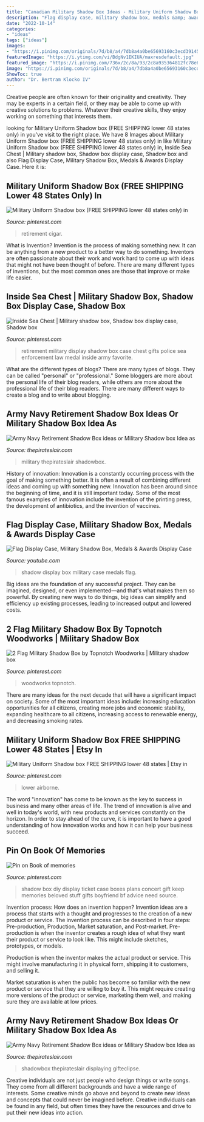```yaml
---
title: "Canadian Military Shadow Box Ideas - Military Uniform Shadow Box (free Shipping Lower 48 States Only) In"
description: "Flag display case, military shadow box, medals &amp; awards display case"
date: "2022-10-14"
categories:
- "ideas"
tags: ["ideas"]
images:
- "https://i.pinimg.com/originals/7d/b8/a4/7db8a4a0be65693160c3ecd39145c064.jpg"
featuredImage: "https://i.ytimg.com/vi/BdgNv1EKIUA/maxresdefault.jpg"
featured_image: "https://i.pinimg.com/736x/2c/8a/93/2c8a935364812fc78e65d6e77386006c.jpg"
image: "https://i.pinimg.com/originals/7d/b8/a4/7db8a4a0be65693160c3ecd39145c064.jpg"
ShowToc: true
author: "Dr. Bertram Klocko IV"
---
```



Creative people are often known for their originality and creativity. They may be experts in a certain field, or they may be able to come up with creative solutions to problems. Whatever their creative skills, they enjoy working on something that interests them.

	

		
looking for Military Uniform Shadow box (FREE SHIPPING lower 48 states only) in you've visit to the right place. We have 8 Images about Military Uniform Shadow box (FREE SHIPPING lower 48 states only) in like Military Uniform Shadow box (FREE SHIPPING lower 48 states only) in, Inside Sea Chest | Military shadow box, Shadow box display case, Shadow box and also Flag Display Case, Military Shadow Box, Medals &amp; Awards Display Case. Here it is:
		
    
## Military Uniform Shadow Box (FREE SHIPPING Lower 48 States Only) In

<img loading=lazy src="https://i.pinimg.com/originals/33/d7/7b/33d77bb044398c69ba00f48a0022996d.jpg" onerror="this.onerror=null;this.src='https://tse1.mm.bing.net/th?id=OIP.cFskG4QtiB7vBRwS2Ay1IQHaJ4&amp;pid=15.1';" alt="Military Uniform Shadow box (FREE SHIPPING lower 48 states only) in">

_Source: pinterest.com_

>retirement cigar. 

	

What is Invention?
Invention is the process of making something new. It can be anything from a new product to a better way to do something. Inventors are often passionate about their work and work hard to come up with ideas that might not have been thought of before. There are many different types of inventions, but the most common ones are those that improve or make life easier.

    
## Inside Sea Chest | Military Shadow Box, Shadow Box Display Case, Shadow Box

<img loading=lazy src="https://i.pinimg.com/originals/7d/b8/a4/7db8a4a0be65693160c3ecd39145c064.jpg" onerror="this.onerror=null;this.src='https://tse3.mm.bing.net/th?id=OIP.n16TlVnrhM9OVoMerdFlVAHaFj&amp;pid=15.1';" alt="Inside Sea Chest | Military shadow box, Shadow box display case, Shadow box">

_Source: pinterest.com_

>retirement military display shadow box case chest gifts police sea enforcement law medal inside army favorite. 

	

What are the different types of blogs?
There are many types of blogs. They can be called "personal" or "professional." Some bloggers are more about the personal life of their blog readers, while others are more about the professional life of their blog readers. There are many different ways to create a blog and to write about blogging.

    
## Army Navy Retirement Shadow Box Ideas Or Military Shadow Box Idea As

<img loading=lazy src="https://www.thepirateslair.com/images/navy-retirement-shadow-box-ideas/trunk-shadowbox72.JPG" onerror="this.onerror=null;this.src='https://tse2.mm.bing.net/th?id=OIP.iInOTy0V-CadAII3yeOP-AHaFj&amp;pid=15.1';" alt="Army Navy Retirement Shadow Box ideas or Military Shadow box Idea as">

_Source: thepirateslair.com_

>military thepirateslair shadowbox. 

	

History of innovation:
Innovation is a constantly occurring process with the goal of making something better. It is often a result of combining different ideas and coming up with something new. Innovation has been around since the beginning of time, and it is still important today. Some of the most famous examples of innovation include the invention of the printing press, the development of antibiotics, and the invention of vaccines.

    
## Flag Display Case, Military Shadow Box, Medals &amp; Awards Display Case

<img loading=lazy src="https://i.ytimg.com/vi/BdgNv1EKIUA/maxresdefault.jpg" onerror="this.onerror=null;this.src='https://tse1.mm.bing.net/th?id=OIP.m7B8P1IHxwlmXoqQURAbUgHaEK&amp;pid=15.1';" alt="Flag Display Case, Military Shadow Box, Medals &amp; Awards Display Case">

_Source: youtube.com_

>shadow display box military case medals flag. 

	

Big ideas are the foundation of any successful project. They can be imagined, designed, or even implemented—and that's what makes them so powerful. By creating new ways to do things, big ideas can simplify and efficiency up existing processes, leading to increased output and lowered costs.

    
## 2 Flag Military Shadow Box By Topnotch Woodworks | Military Shadow Box

<img loading=lazy src="https://i.pinimg.com/736x/10/55/1d/10551dba2e945cda3985f087b157a0b5.jpg" onerror="this.onerror=null;this.src='https://tse2.mm.bing.net/th?id=OIP.MoaxoYpHbmRi9Fg2Wp6TJwHaF-&amp;pid=15.1';" alt="2 Flag Military Shadow Box by Topnotch Woodworks | Military shadow box">

_Source: pinterest.com_

>woodworks topnotch. 

	

There are many ideas for the next decade that will have a significant impact on society. Some of the most important ideas include: increasing education opportunities for all citizens, creating more jobs and economic stability, expanding healthcare to all citizens, increasing access to renewable energy, and decreasing smoking rates.

    
## Military Uniform Shadow Box FREE SHIPPING Lower 48 States | Etsy In

<img loading=lazy src="https://i.pinimg.com/736x/85/43/55/854355ffa550b04c1ea9cda1e3fdc8ee.jpg" onerror="this.onerror=null;this.src='https://tse3.mm.bing.net/th?id=OIP.TTamCZlqn393rmMYBlJ5VgHaJ4&amp;pid=15.1';" alt="Military Uniform Shadow box FREE SHIPPING lower 48 states | Etsy in">

_Source: pinterest.com_

>lower airborne. 

	

The word "innovation" has come to be known as the key to success in business and many other areas of life. The trend of innovation is alive and well in today's world, with new products and services constantly on the horizon. In order to stay ahead of the curve, it is important to have a good understanding of how innovation works and how it can help your business succeed.

    
## Pin On Book Of Memories

<img loading=lazy src="https://i.pinimg.com/736x/2c/8a/93/2c8a935364812fc78e65d6e77386006c.jpg" onerror="this.onerror=null;this.src='https://tse1.mm.bing.net/th?id=OIP.DJ2OqEw6Tp5RoS6p8xnceQHaJ4&amp;pid=15.1';" alt="Pin on Book of memories">

_Source: pinterest.com_

>shadow box diy display ticket case boxes plans concert gift keep memories beloved stuff gifts boyfriend bf advice need source. 

	

Invention process: How does an invention happen?
Invention ideas are a process that starts with a thought and progresses to the creation of a new product or service. The invention process can be described in four steps: Pre-production, Production, Market saturation, and Post-market.
Pre-production is when the inventor creates a rough idea of what they want their product or service to look like. This might include sketches, prototypes, or models.

Production is when the inventor makes the actual product or service. This might involve manufacturing it in physical form, shipping it to customers, and selling it.

Market saturation is when the public has become so familiar with the new product or service that they are willing to buy it. This might require creating more versions of the product or service, marketing them well, and making sure they are available at low prices.

    
## Army Navy Retirement Shadow Box Ideas Or Military Shadow Box Idea As

<img loading=lazy src="http://www.thepirateslair.com/images/antique-steamer-trunk/navy-shadow-box-idea2.jpg" onerror="this.onerror=null;this.src='https://tse1.mm.bing.net/th?id=OIP.dzN_X8iH6CxqiS0WbSX3mwHaIZ&amp;pid=15.1';" alt="Army Navy Retirement Shadow Box ideas or Military Shadow box Idea as">

_Source: thepirateslair.com_

>shadowbox thepirateslair displaying gifteclipse. 

	

Creative individuals are not just people who design things or write songs. They come from all different backgrounds and have a wide range of interests. Some creative minds go above and beyond to create new ideas and concepts that could never be imagined before. Creative individuals can be found in any field, but often times they have the resources and drive to put their new ideas into action.

